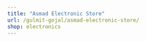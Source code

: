```yaml
---
title: "Asmad Electronic Store"
url: /gulmit-gojal/asmad-electronic-store/
shop: electronics
---
```

